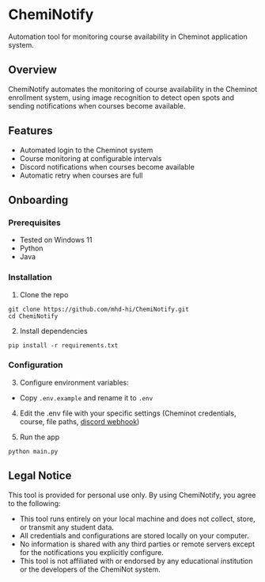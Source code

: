 # ChemiNotify
Automation tool for monitoring course availability in Cheminot application system.

## Overview

ChemiNotify automates the monitoring of course availability in the Cheminot enrollment system, using image recognition to detect open spots and sending notifications when courses become available.

## Features
- Automated login to the Cheminot system
- Course monitoring at configurable intervals
- Discord notifications when courses become available
- Automatic retry when courses are full

## Onboarding
### Prerequisites
- Tested on Windows 11
- Python
- Java

### Installation
1. Clone the repo
```
git clone https://github.com/mhd-hi/ChemiNotify.git
cd ChemiNotify
```
2. Install dependencies
```
pip install -r requirements.txt
```

### Configuration
3. Configure environment variables:
- Copy `.env.example` and rename it to `.env` 
4. Edit the .env file with your specific settings (Cheminot credentials, course, file paths, [discord webhook](https://support.discord.com/hc/en-us/articles/228383668-Intro-to-Webhooks))

4. Run the app
```
python main.py
```

## Legal Notice

This tool is provided for personal use only. By using ChemiNotify, you agree to the following:

- This tool runs entirely on your local machine and does not collect, store, or transmit any student data.
- All credentials and configurations are stored locally on your computer.
- No information is shared with any third parties or remote servers except for the notifications you explicitly configure.
- This tool is not affiliated with or endorsed by any educational institution or the developers of the ChemiNot system.